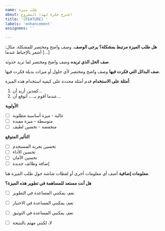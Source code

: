 ```yaml
---
name: طلب ميزة
about: اقترح فكرة لهذا المشروع
title: '[FEATURE] '
labels: 'enhancement'
assignees: ''

---
```


**هل طلب الميزة مرتبط بمشكلة؟ يرجى الوصف.**
وصف واضح ومختصر للمشكلة. مثال: أشعر بالإحباط عندما [...]

**صف الحل الذي تريده**
وصف واضح ومختصر لما تريد حدوثه.

**صف البدائل التي فكرت فيها**
وصف واضح ومختصر لأي حلول أو ميزات بديلة فكرت فيها.

**أمثلة على الاستخدام**
قدم أمثلة محددة على كيفية استخدام هذه الميزة:
1. كمدير، أريد أن...
2. عندما أقوم بـ...، أتوقع أن...

**الأولوية**
- [ ] عالية - ميزة أساسية مطلوبة
- [ ] متوسطة - ميزة مفيدة
- [ ] منخفضة - تحسين لطيف

**التأثير المتوقع**
- [ ] تحسين تجربة المستخدم
- [ ] تحسين الأداء
- [ ] تحسين الأمان
- [ ] إضافة وظائف جديدة

**معلومات إضافية**
أضف أي معلومات أخرى أو لقطات شاشة حول طلب الميزة هنا.

**هل أنت مستعد للمساهمة في تطوير هذه الميزة؟**
- [ ] نعم، يمكنني المساعدة في التطوير
- [ ] نعم، يمكنني المساعدة في الاختبار
- [ ] نعم، يمكنني المساعدة في التوثيق
- [ ] لا، لكنني مهتم بالنتيجة

